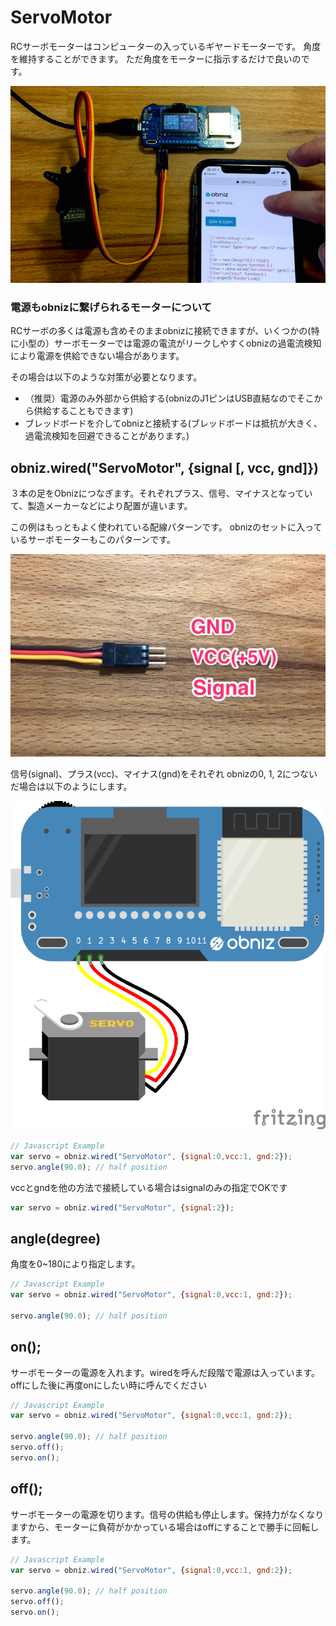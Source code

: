 # ServoMotor
RCサーボモーターはコンピューターの入っているギヤードモーターです。
角度を維持することができます。
ただ角度をモーターに指示するだけで良いのです。

![](./servomotor.gif)

### 電源もobnizに繋げられるモーターについて

RCサーボの多くは電源も含めそのままobnizに接続できますが、いくつかの(特に小型の）サーボモーターでは電源の電流がリークしやすくobnizの過電流検知により電源を供給できない場合があります。

その場合は以下のような対策が必要となります。

- （推奨）電源のみ外部から供給する(obnizのJ1ピンはUSB直結なのでそこから供給することもできます)
- ブレッドボードを介してobnizと接続する(ブレッドボードは抵抗が大きく、過電流検知を回避できることがあります。)


## obniz.wired("ServoMotor", {signal [, vcc, gnd]})
３本の足をObnizにつなぎます。それぞれプラス、信号、マイナスとなっていて、製造メーカーなどにより配置が違います。

この例はもっともよく使われている配線パターンです。
obnizのセットに入っているサーボモーターもこのパターンです。

![](./servocable.jpg)

信号(signal)、プラス(vcc)、マイナス(gnd)をそれぞれ obnizの0, 1, 2につないだ場合は以下のようにします。

![](./wired.png)
```Javascript
// Javascript Example
var servo = obniz.wired("ServoMotor", {signal:0,vcc:1, gnd:2});
servo.angle(90.0); // half position
```

vccとgndを他の方法で接続している場合はsignalのみの指定でOKです
```Javascript
var servo = obniz.wired("ServoMotor", {signal:2});
```

## angle(degree)
角度を0~180により指定します。

```Javascript
// Javascript Example
var servo = obniz.wired("ServoMotor", {signal:0,vcc:1, gnd:2});

servo.angle(90.0); // half position
```
## on();
サーボモーターの電源を入れます。wiredを呼んだ段階で電源は入っています。offにした後に再度onにしたい時に呼んでください

```Javascript
// Javascript Example
var servo = obniz.wired("ServoMotor", {signal:0,vcc:1, gnd:2});

servo.angle(90.0); // half position
servo.off();
servo.on();
```
## off();
サーボモーターの電源を切ります。信号の供給も停止します。保持力がなくなりますから、モーターに負荷がかかっている場合はoffにすることで勝手に回転します。

```Javascript
// Javascript Example
var servo = obniz.wired("ServoMotor", {signal:0,vcc:1, gnd:2});

servo.angle(90.0); // half position
servo.off();
servo.on();
```